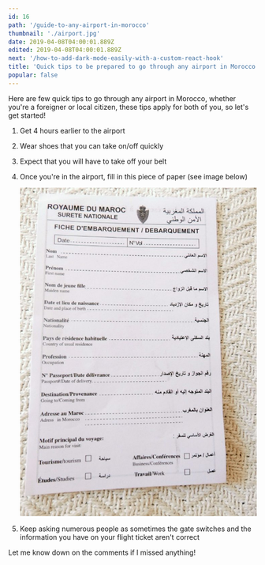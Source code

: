 ```yaml
---
id: 16
path: '/guide-to-any-airport-in-morocco'
thumbnail: './airport.jpg'
date: 2019-04-08T04:00:01.889Z
edited: 2019-04-08T04:00:01.889Z
next: '/how-to-add-dark-mode-easily-with-a-custom-react-hook'
title: 'Quick tips to be prepared to go through any airport in Morocco'
popular: false
---
```


Here are few quick tips to go through any airport in Morocco, whether you're a foreigner or local citizen, these tips apply for both of you, so let's get started!

1. Get 4 hours earlier to the airport
2. Wear shoes that you can take on/off quickly
3. Expect that you will have to take off your belt
4. Once you're in the airport, fill in this piece of paper (see image below)

   ![Piece](paper.jpg)

5. Keep asking numerous people as sometimes the gate switches and the information you have on your flight ticket aren't correct

Let me know down on the comments if I missed anything!
